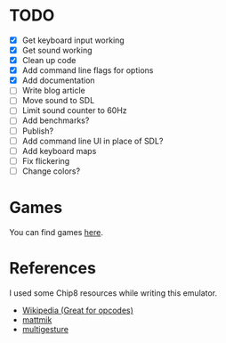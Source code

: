 # TODO
* [x] Get keyboard input working
* [x] Get sound working
* [x] Clean up code
* [x] Add command line flags for options
* [x] Add documentation
* [ ] Write blog article
* [ ] Move sound to SDL
* [ ] Limit sound counter to 60Hz
* [ ] Add benchmarks?
* [ ] Publish?
* [ ] Add command line UI in place of SDL?
* [ ] Add keyboard maps
* [ ] Fix flickering
* [ ] Change colors?

# Games
You can find games [here](http://www.zophar.net/pdroms/chip8/chip-8-games-pack.html).

# References
I used some Chip8 resources while writing this emulator.
* [Wikipedia (Great for opcodes)](https://en.wikipedia.org/wiki/CHIP-8)
* [mattmik](http://mattmik.com/files/chip8/mastering/chip8.html)
* [multigesture](http://www.multigesture.net/articles/how-to-write-an-emulator-chip-8-interpreter/)
